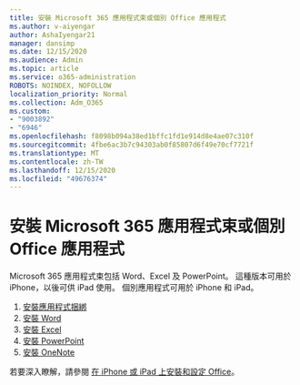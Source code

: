 ```yaml
---
title: 安裝 Microsoft 365 應用程式束或個別 Office 應用程式
ms.author: v-aiyengar
author: AshaIyengar21
manager: dansimp
ms.date: 12/15/2020
ms.audience: Admin
ms.topic: article
ms.service: o365-administration
ROBOTS: NOINDEX, NOFOLLOW
localization_priority: Normal
ms.collection: Adm_O365
ms.custom:
- "9003892"
- "6946"
ms.openlocfilehash: f8098b094a38ed1bffc1fd1e914d8e4ae07c310f
ms.sourcegitcommit: 4fbe6ac3b7c94303ab0f85807d6f49e70cf7721f
ms.translationtype: MT
ms.contentlocale: zh-TW
ms.lasthandoff: 12/15/2020
ms.locfileid: "49676374"
---
```

# <a name="install-the-microsoft-365-app-bundle-or-an-individual-office-app"></a>安裝 Microsoft 365 應用程式束或個別 Office 應用程式

Microsoft 365 應用程式束包括 Word、Excel 及 PowerPoint。 這種版本可用於 iPhone，以後可供 iPad 使用。 個別應用程式可用於 iPhone 和 iPad。

1. [安裝應用程式捆綁](https://go.microsoft.com/fwlink/?linkid=2136762)
1. [安裝 Word](https://go.microsoft.com/fwlink/?linkid=2136974)
1. [安裝 Excel](https://go.microsoft.com/fwlink/?linkid=2136975)
1. [安裝 PowerPoint](https://go.microsoft.com/fwlink/?linkid=2136882)
1. [安裝 OneNote](https://go.microsoft.com/fwlink/?linkid=2136883)

若要深入瞭解，請參閱 [在 iPhone 或 iPad 上安裝和設定 Office](https://go.microsoft.com/fwlink/?linkid=2135560)。
